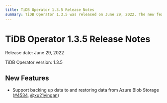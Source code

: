 ```yaml
---
title: TiDB Operator 1.3.5 Release Notes
summary: TiDB Operator 1.3.5 was released on June 29, 2022. The new feature includes support for backing up and restoring data from Azure Blob Storage.
---
```


# TiDB Operator 1.3.5 Release Notes

Release date: June 29, 2022

TiDB Operator version: 1.3.5

## New Features

- Support backing up data to and restoring data from Azure Blob Storage ([#4534](https://github.com/pingcap/tidb-operator/pull/4534), [@xu21yingan](https://github.com/xu21yingan))
